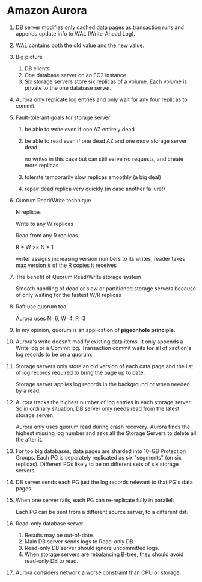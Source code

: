 # Amazon Aurora

1. DB server modifies only cached data pages as transaction runs and appends update info to WAL (Write-Ahead Log).

2. WAL contains both the old value and the new value.

3. Big picture

    1. DB clients
    2. One database server on an EC2 instance
    3. Six storage servers store six replicas of a volume. Each volume is private to the one database server.

4. Aurora only replicate log entries and only wait for any four replicas to commit.

5. Fault-tolerant goals for storage server

    1. be able to write even if one AZ entirely dead

    2. be able to read even if one dead AZ and one more storage server dead

        no writes in this case but can still serve r/o requests, and create more replicas

    3. tolerate temporarily slow replicas smoothly (a big deal)

    4. repair dead replica very quickly (in case another failure!)

6. Quorum Read/Write technique

    N replicas

    Write to any W replicas

    Read from any R replicas

    R + W >= N + 1

    writer assigns increasing version numbers to its writes, reader takes max version # of the R copies it receives

7. The benefit of Quorum Read/Write storage system

    Smooth handling of dead or slow or partitioned storage servers because of only waiting for the fastest W/R replicas

8. Raft use quorum too

    Aurora uses N=6, W=4, R=3

9. In my opinion, quorum is an application of **pigeonhole principle**.

10. Aurora's write doesn't modify existing data items. It only appends a Write log or a Commit log. Transaction commit waits for all of xaction's log records to be on a quorum.

11. Storage servers only store an old version of each data page and the list of log records required to bring the page up to date.

    Storage server applies log records in the background or when needed by a read.

12. Aurora tracks the highest number of log entries in each storage server. So in ordinary situation, DB server only needs read from the latest storage server.

    Aurora only uses quorum read during crash recovery. Aurora finds the highest missing log number and asks all the Storage Servers to delete all the after it.

13. For too big databases, data pages are sharded into 10-GB Protection Groups. Each PG is separately replicated as six "segments" (on six replicas). Different PGs likely to be on different sets of six storage servers.

14. DB server sends each PG just the log records relevant to that PG's data pages.

15. When one server fails, each PG can re-replicate fully in parallel:

     Each PG can be sent from a different source server, to a different dst.

16. Read-only database server

    1. Results may be out-of-date.
    2. Main DB server sends logs to Read-only DB.
    3. Read-only DB server should ignore uncommitted logs.
    4. When storage servers are rebalancing B-tree, they should avoid read-only DB to read.

17. Aurora considers network a worse constraint than CPU or storage.















